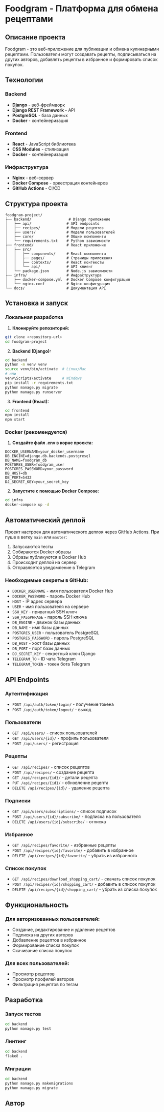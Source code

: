 # Foodgram - Платформа для обмена рецептами

## Описание проекта

Foodgram - это веб-приложение для публикации и обмена кулинарными рецептами. Пользователи могут создавать рецепты, подписываться на других авторов, добавлять рецепты в избранное и формировать список покупок.

## Технологии

### Backend
- **Django** - веб-фреймворк
- **Django REST Framework** - API
- **PostgreSQL** - база данных
- **Docker** - контейнеризация

### Frontend
- **React** - JavaScript библиотека
- **CSS Modules** - стилизация
- **Docker** - контейнеризация

### Инфраструктура
- **Nginx** - веб-сервер
- **Docker Compose** - оркестрация контейнеров
- **GitHub Actions** - CI/CD

## Структура проекта

```
foodgram-project/
├── backend/                 # Django приложение
│   ├── api/                # API endpoints
│   ├── recipes/            # Модели рецептов
│   ├── users/              # Модели пользователей
│   ├── core/               # Общие компоненты
│   └── requirements.txt    # Python зависимости
├── frontend/               # React приложение
│   ├── src/
│   │   ├── components/     # React компоненты
│   │   ├── pages/          # Страницы приложения
│   │   ├── contexts/       # React контексты
│   │   └── api/            # API клиент
│   └── package.json        # Node.js зависимости
├── infra/                  # Инфраструктура
│   ├── docker-compose.yml  # Docker Compose конфигурация
│   └── nginx.conf          # Nginx конфигурация
└── docs/                   # Документация API
```

## Установка и запуск

### Локальная разработка

1. **Клонируйте репозиторий:**
```bash
git clone <repository-url>
cd foodgram-project
```

2. **Backend (Django):**
```bash
cd backend
python -m venv venv
source venv/bin/activate  # Linux/Mac
# или
venv\Scripts\activate     # Windows
pip install -r requirements.txt
python manage.py migrate
python manage.py runserver
```

3. **Frontend (React):**
```bash
cd frontend
npm install
npm start
```

### Docker (рекомендуется)

1. **Создайте файл .env в корне проекта:**
```env
DOCKER_USERNAME=your_docker_username
DB_ENGINE=django.db.backends.postgresql
DB_NAME=foodgram_db
POSTGRES_USER=foodgram_user
POSTGRES_PASSWORD=your_password
DB_HOST=db
DB_PORT=5432
DJ_SECRET_KEY=your_secret_key
```

2. **Запустите с помощью Docker Compose:**
```bash
cd infra
docker-compose up -d
```

## Автоматический деплой

Проект настроен для автоматического деплоя через GitHub Actions. При пуше в ветку `main` или `master`:

1. Запускаются тесты
2. Собираются Docker образы
3. Образы публикуются в Docker Hub
4. Происходит деплой на сервер
5. Отправляется уведомление в Telegram

### Необходимые секреты в GitHub:

- `DOCKER_USERNAME` - имя пользователя Docker Hub
- `DOCKER_PASSWORD` - пароль Docker Hub
- `HOST` - IP адрес сервера
- `USER` - имя пользователя на сервере
- `SSH_KEY` - приватный SSH ключ
- `SSH_PASSPHRASE` - пароль SSH ключа
- `DB_ENGINE` - движок базы данных
- `DB_NAME` - имя базы данных
- `POSTGRES_USER` - пользователь PostgreSQL
- `POSTGRES_PASSWORD` - пароль PostgreSQL
- `DB_HOST` - хост базы данных
- `DB_PORT` - порт базы данных
- `DJ_SECRET_KEY` - секретный ключ Django
- `TELEGRAM_TO` - ID чата Telegram
- `TELEGRAM_TOKEN` - токен бота Telegram

## API Endpoints

### Аутентификация
- `POST /api/auth/token/login/` - получение токена
- `POST /api/auth/token/logout/` - выход

### Пользователи
- `GET /api/users/` - список пользователей
- `GET /api/users/{id}/` - профиль пользователя
- `POST /api/users/` - регистрация

### Рецепты
- `GET /api/recipes/` - список рецептов
- `POST /api/recipes/` - создание рецепта
- `GET /api/recipes/{id}/` - детали рецепта
- `PUT /api/recipes/{id}/` - обновление рецепта
- `DELETE /api/recipes/{id}/` - удаление рецепта

### Подписки
- `GET /api/users/subscriptions/` - список подписок
- `POST /api/users/{id}/subscribe/` - подписка на пользователя
- `DELETE /api/users/{id}/subscribe/` - отписка

### Избранное
- `GET /api/recipes/favorite/` - избранные рецепты
- `POST /api/recipes/{id}/favorite/` - добавить в избранное
- `DELETE /api/recipes/{id}/favorite/` - убрать из избранного

### Список покупок
- `GET /api/recipes/download_shopping_cart/` - скачать список покупок
- `POST /api/recipes/{id}/shopping_cart/` - добавить в список покупок
- `DELETE /api/recipes/{id}/shopping_cart/` - убрать из списка покупок

## Функциональность

### Для авторизованных пользователей:
- Создание, редактирование и удаление рецептов
- Подписка на других авторов
- Добавление рецептов в избранное
- Формирование списка покупок
- Скачивание списка покупок

### Для всех пользователей:
- Просмотр рецептов
- Просмотр профилей авторов
- Фильтрация рецептов по тегам

## Разработка

### Запуск тестов
```bash
cd backend
python manage.py test
```

### Линтинг
```bash
cd backend
flake8 .
```

### Миграции
```bash
cd backend
python manage.py makemigrations
python manage.py migrate
```

## Автор

